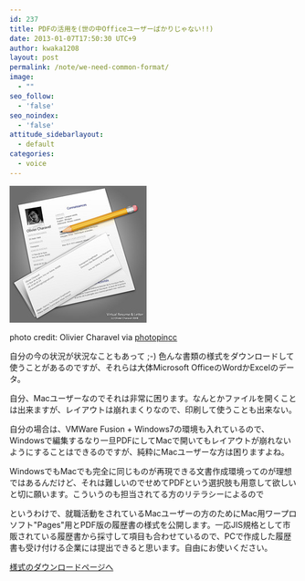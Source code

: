 ```yaml
---
id: 237
title: PDFの活用を(世の中Officeユーザーばかりじゃない!!)
date: 2013-01-07T17:50:30 UTC+9
author: kwaka1208
layout: post
permalink: /note/we-need-common-format/
image:
  - ""
seo_follow:
  - 'false'
seo_noindex:
  - 'false'
attitude_sidebarlayout:
  - default
categories:
  - voice
---
```

![Resume](/assets/images/2012/12/small_2631535001.jpg)

photo credit: Olivier Charavel via [photopin](http://photopin.com)[cc](http://creativecommons.org/licenses/by-nc-sa/2.0/)

自分の今の状況が状況なこともあって ;-) 色んな書類の様式をダウンロードして使うことがあるのですが、それらは大体Microsoft OfficeのWordかExcelのデータ。

自分、Macユーザーなのでそれは非常に困ります。なんとかファイルを開くことは出来ますが、レイアウトは崩れまくりなので、印刷して使うことも出来ない。

自分の場合は、VMWare Fusion + Windows7の環境も入れているので、Windowsで編集するなり一旦PDFにしてMacで開いてもレイアウトが崩れないようにすることはできるのですが、純粋にMacユーザーな方は困りますよね。

WindowsでもMacでも完全に同じものが再現できる文書作成環境ってのが理想ではあるんだけど、それは難しいのでせめてPDFという選択肢も用意して欲しいと切に願います。こういうのも担当されてる方のリテラシーによるので

というわけで、就職活動をされているMacユーザーの方のためにMac用ワープロソフト"Pages"用とPDF版の履歴書の様式を公開します。一応JIS規格として市販されている履歴書から採寸して項目も合わせているので、PCで作成した履歴書も受け付ける企業には提出できると思います。自由にお使いください。

[様式のダウンロードページへ](https://www.dropbox.com/sh/vjcb8q34llu7m1p/-etr3HZ6eL)
